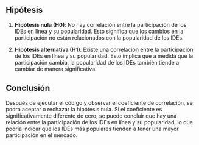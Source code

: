 
## Hipótesis

1. **Hipótesis nula (H0)**: No hay correlación entre la participación de los IDEs en línea y su popularidad. Esto significa que los cambios en la participación no están relacionados con la popularidad de los IDEs.

2. **Hipótesis alternativa (H1)**: Existe una correlación entre la participación de los IDEs en línea y su popularidad. Esto implica que a medida que la participación cambia, la popularidad de los IDEs también tiende a cambiar de manera significativa.

## Conclusión

Después de ejecutar el código y observar el coeficiente de correlación, se podrá aceptar o rechazar la hipótesis nula. Si el coeficiente es significativamente diferente de cero, se puede concluir que hay una relación entre la participación de los IDEs en línea y su popularidad, lo que podría indicar que los IDEs más populares tienden a tener una mayor participación en el mercado.

